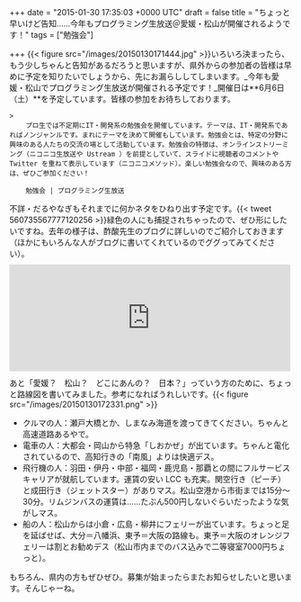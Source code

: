 
+++
date = "2015-01-30 17:35:03 +0000 UTC"
draft = false
title = "ちょっと早いけど告知……今年もプログラミング生放送＠愛媛・松山が開催されるようです！"
tags = ["勉強会"]

+++
{{< figure src="/images/20150130171444.jpg"  >}}いろいろ決まったら、もう少しちゃんと告知があるだろうと思いますが、県外からの参加者の皆様は早めに予定を知りたいでしょうから、先にお漏らししてしまいます。_今年も愛媛・松山でプログラミング生放送が開催される予定です！_開催日は**6月6日（土）**を予定しています。皆様の参加をお待ちしております。

    >
        プロ生では不定期にIT・開発系の勉強会を開催しています。テーマは、IT・開発系であればノンジャンルです。まれにテーマを決めて開催もしています。勉強会とは、特定の分野に興味のある人たちの交流の場として活動しています。勉強会の特徴は、オンラインストリーミング（ニコニコ生放送や Ustream ）を前提としていて、スライドに視聴者のコメントや Twitter を重ねて表示しています（ニコニコメソッド）。楽しい勉強会なので、興味のある方は、ぜひご参加ください！

        勉強会 | プログラミング生放送
    
不詳・だるやなぎもそれまでに何かネタをひねり出す予定です。{{< tweet 560735567777120256 >}}緑色の人にも捕捉されちゃったので、ぜひ形にしたいですね。去年の様子は、酢酸先生のブログに詳しいのでご紹介しておきます（ほかにもいろんな人がブログに書いてくれているのでググってみてください）。<iframe src="http://blog.ch3cooh.jp/embed/20140617/1402993800" title="愛媛・松山に行ってきました(4) - プロ生勉強会 第29回＠株式会社サイボウズ 松山オフィス - 酢ろぐ！" class="embed-card embed-blogcard" scrolling="no" frameborder="0" style="width: 100%; height: 190px; max-width: 500px; margin: 10px 0px;"><a href="http://blog.ch3cooh.jp/entry/20140617/1402993800">愛媛・松山に行ってきました(4) - プロ生勉強会 第29回＠株式会社サイボウズ 松山オフィス - 酢ろぐ！</a></iframe>あと「愛媛？　松山？　どこにあんの？　日本？」っていう方のために、ちょっと路線図を書いてみました。参考になればうれしいです。{{< figure src="/images/20150130172331.png"  >}}<br/>


<ul>
<li>クルマの人：瀬戸大橋とか、しまなみ海道を渡ってきてください。ちゃんと高速道路あるやで。</li>
<li>電車の人：大都会・岡山から特急「しおかぜ」が出ています。ちゃんと電化されているので、高知行きの「南風」よりは快適デス。</li>
<li>飛行機の人：羽田・伊丹・中部・福岡・鹿児島・那覇との間にフルサービスキャリアが就航しています。運賃の安い LCC も充実。関空行き（ピーチ）と成田行き（ジェットスター）がありマス。松山空港から市街までは15分～30分。リムジンバスの運賃は……たぶん500円しないぐらいだったような気がしマス。</li>
<li>船の人：松山からは小倉・広島・柳井にフェリーが出ています。ちょっと足を延ばせば、大分＝八幡浜、東予＝大阪の路線も。東予＝大阪のオレンジフェリーは割とお勧めデス（松山市内までのバス込みで二等寝室7000円ちょっと）。</li>
</ul>もちろん、県内の方もぜひぜひ。募集が始まったらまたお知らせしたいと思います。そんじゃーね。


